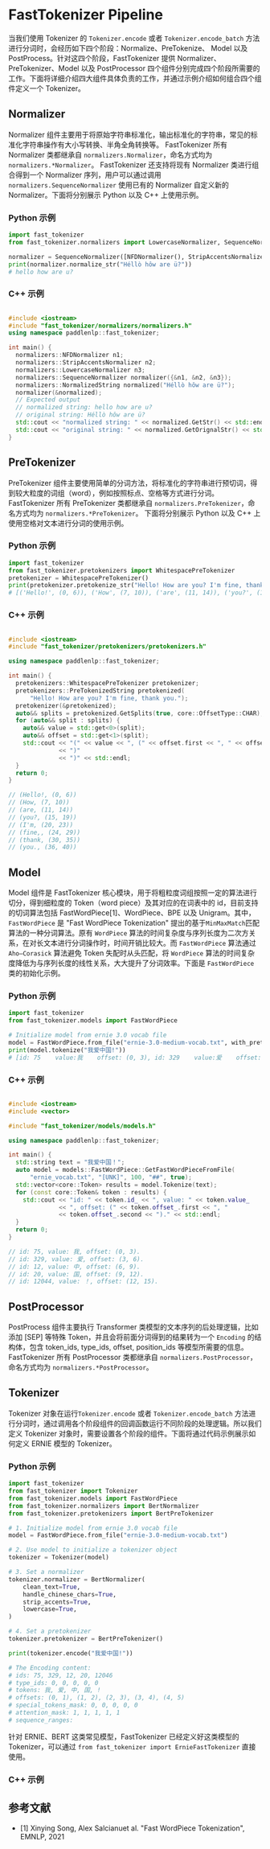 # FastTokenizer Pipeline

当我们使用 Tokenizer 的 `Tokenizer.encode` 或者 `Tokenizer.encode_batch` 方法进行分词时，会经历如下四个阶段：Normalize、PreTokenize、 Model 以及 PostProcess。针对这四个阶段，FastTokenizer 提供 Normalizer、PreTokenizer、Model 以及 PostProcessor 四个组件分别完成四个阶段所需要的工作。下面将详细介绍四大组件具体负责的工作，并通过示例介绍如何组合四个组件定义一个 Tokenizer。

## Normalizer

Normalizer 组件主要用于将原始字符串标准化，输出标准化的字符串，常见的标准化字符串操作有大小写转换、半角全角转换等。 FastTokenizer 所有 Normalizer 类都继承自 `normalizers.Normalizer`，命名方式均为 `normalizers.*Normalizer`。 FastTokenizer 还支持将现有 Normalizer 类进行组合得到一个 Normalizer 序列，用户可以通过调用 `normalizers.SequenceNormalizer` 使用已有的 Normalizer 自定义新的 Normalizer。下面将分别展示 Python 以及 C++ 上使用示例。

### Python 示例

```python
import fast_tokenizer
from fast_tokenizer.normalizers import LowercaseNormalizer, SequenceNormalizer, NFDNormalizer, StripAccentsNormalizer

normalizer = SequenceNormalizer([NFDNormalizer(), StripAccentsNormalizer() LowercaseNormalizer()])
print(normalizer.normalize_str("Héllò hôw are ü?"))
# hello how are u?
```

### C++ 示例

```c++

#include <iostream>
#include "fast_tokenizer/normalizers/normalizers.h"
using namespace paddlenlp::fast_tokenizer;

int main() {
  normalizers::NFDNormalizer n1;
  normalizers::StripAccentsNormalizer n2;
  normalizers::LowercaseNormalizer n3;
  normalizers::SequenceNormalizer normalizer({&n1, &n2, &n3});
  normalizers::NormalizedString normalized("Héllò hôw are ü?");
  normalizer(&normalized);
  // Expected output
  // normalized string: hello how are u?
  // original string: Héllò hôw are ü?
  std::cout << "normalized string: " << normalized.GetStr() << std::endl;
  std::cout << "original string: " << normalized.GetOrignalStr() << std::endl;
}

```

## PreTokenizer

PreTokenizer 组件主要使用简单的分词方法，将标准化的字符串进行预切词，得到较大粒度的词组（word），例如按照标点、空格等方式进行分词。FastTokenizer 所有 PreTokenizer 类都继承自 `normalizers.PreTokenizer`，命名方式均为 `normalizers.*PreTokenizer`。 下面将分别展示 Python 以及 C++ 上使用空格对文本进行分词的使用示例。

### Python 示例

```python
import fast_tokenizer
from fast_tokenizer.pretokenizers import WhitespacePreTokenizer
pretokenizer = WhitespacePreTokenizer()
print(pretokenizer.pretokenize_str("Hello! How are you? I'm fine, thank you."))
# [('Hello!', (0, 6)), ('How', (7, 10)), ('are', (11, 14)), ('you?', (15, 19)), ("I'm", (20, 23)), ('fine,', (24, 29)), ('thank', (30, 35)), ('you.', (36, 40))]
```

### C++ 示例

```c++

#include <iostream>
#include "fast_tokenizer/pretokenizers/pretokenizers.h"

using namespace paddlenlp::fast_tokenizer;

int main() {
  pretokenizers::WhitespacePreTokenizer pretokenizer;
  pretokenizers::PreTokenizedString pretokenized(
      "Hello! How are you? I'm fine, thank you.");
  pretokenizer(&pretokenized);
  auto&& splits = pretokenized.GetSplits(true, core::OffsetType::CHAR);
  for (auto&& split : splits) {
    auto&& value = std::get<0>(split);
    auto&& offset = std::get<1>(split);
    std::cout << "(" << value << ", (" << offset.first << ", " << offset.second
              << ")"
              << ")" << std::endl;
  }
  return 0;
}

// (Hello!, (0, 6))
// (How, (7, 10))
// (are, (11, 14))
// (you?, (15, 19))
// (I'm, (20, 23))
// (fine,, (24, 29))
// (thank, (30, 35))
// (you., (36, 40))

```

## Model

Model 组件是 FastTokenizer 核心模块，用于将粗粒度词组按照一定的算法进行切分，得到细粒度的 Token（word piece）及其对应的在词表中的 id，目前支持的切词算法包括 FastWordPiece[1]、WordPiece、BPE 以及 Unigram。其中，`FastWordPiece` 是 "Fast WordPiece Tokenization" 提出的基于`MinMaxMatch`匹配算法的一种分词算法。原有 `WordPiece` 算法的时间复杂度与序列长度为二次方关系，在对长文本进行分词操作时，时间开销比较大。而 `FastWordPiece` 算法通过 `Aho–Corasick` 算法避免 Token 失配时从头匹配，将 `WordPiece` 算法的时间复杂度降低为与序列长度的线性关系，大大提升了分词效率。下面是 `FastWordPiece` 类的初始化示例。

### Python 示例

```python
import fast_tokenizer
from fast_tokenizer.models import FastWordPiece

# Initialize model from ernie 3.0 vocab file
model = FastWordPiece.from_file("ernie-3.0-medium-vocab.txt", with_pretokenization=True)
print(model.tokenize("我爱中国!"))
# [id: 75    value:我    offset: (0, 3), id: 329    value:爱    offset: (3, 6), id: 12    value:中    offset: (6, 9), id: 20    value:国    offset: (9, 12), id: 12046    value:!    offset: (12, 13)]
```

### C++ 示例

```c++

#include <iostream>
#include <vector>

#include "fast_tokenizer/models/models.h"

using namespace paddlenlp::fast_tokenizer;

int main() {
  std::string text = "我爱中国！";
  auto model = models::FastWordPiece::GetFastWordPieceFromFile(
      "ernie_vocab.txt", "[UNK]", 100, "##", true);
  std::vector<core::Token> results = model.Tokenize(text);
  for (const core::Token& token : results) {
    std::cout << "id: " << token.id_ << ", value: " << token.value_
              << ", offset: (" << token.offset_.first << ", "
              << token.offset_.second << ")." << std::endl;
  }
  return 0;
}

// id: 75, value: 我, offset: (0, 3).
// id: 329, value: 爱, offset: (3, 6).
// id: 12, value: 中, offset: (6, 9).
// id: 20, value: 国, offset: (9, 12).
// id: 12044, value: ！, offset: (12, 15).
```

## PostProcessor

PostProcess 组件主要执行 Transformer 类模型的文本序列的后处理逻辑，比如添加 [SEP] 等特殊 Token，并且会将前面分词得到的结果转为一个 `Encoding` 的结构体，包含 token_ids, type_ids, offset, position_ids 等模型所需要的信息。FastTokenizer 所有 PostProcessor 类都继承自 `normalizers.PostProcessor`，命名方式均为 `normalizers.*PostProcessor`。

## Tokenizer

Tokenizer 对象在运行`Tokenizer.encode` 或者 `Tokenizer.encode_batch` 方法进行分词时，通过调用各个阶段组件的回调函数运行不同阶段的处理逻辑。所以我们定义 Tokenizer 对象时，需要设置各个阶段的组件。下面将通过代码示例展示如何定义 ERNIE 模型的 Tokenizer。

### Python 示例

```python
import fast_tokenizer
from fast_tokenizer import Tokenizer
from fast_tokenizer.models import FastWordPiece
from fast_tokenizer.normalizers import BertNormalizer
from fast_tokenizer.pretokenizers import BertPreTokenizer

# 1. Initialize model from ernie 3.0 vocab file
model = FastWordPiece.from_file("ernie-3.0-medium-vocab.txt")

# 2. Use model to initialize a tokenizer object
tokenizer = Tokenizer(model)

# 3. Set a normalizer
tokenizer.normalizer = BertNormalizer(
    clean_text=True,
    handle_chinese_chars=True,
    strip_accents=True,
    lowercase=True,
)

# 4. Set a pretokenizer
tokenizer.pretokenizer = BertPreTokenizer()

print(tokenizer.encode("我爱中国!"))

# The Encoding content:
# ids: 75, 329, 12, 20, 12046
# type_ids: 0, 0, 0, 0, 0
# tokens: 我, 爱, 中, 国, !
# offsets: (0, 1), (1, 2), (2, 3), (3, 4), (4, 5)
# special_tokens_mask: 0, 0, 0, 0, 0
# attention_mask: 1, 1, 1, 1, 1
# sequence_ranges:
```

针对 ERNIE、BERT 这类常见模型，FastTokenizer 已经定义好这类模型的 Tokenizer，可以通过 `from fast_tokenizer import ErnieFastTokenizer` 直接使用。

### C++ 示例



## 参考文献

- [1] Xinying Song, Alex Salcianuet al. "Fast WordPiece Tokenization", EMNLP, 2021
